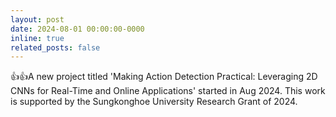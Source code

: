 ```yaml
---
layout: post
date: 2024-08-01 00:00:00-0000
inline: true
related_posts: false
---
```


:+1::+1:A new project titled 'Making Action Detection Practical: Leveraging 2D CNNs for Real-Time and Online Applications' started in Aug 2024. This work is supported by the Sungkonghoe University Research Grant of 2024.
